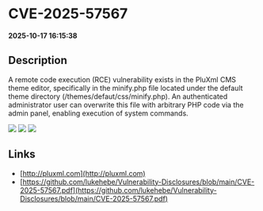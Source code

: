# CVE-2025-57567

**2025-10-17 16:15:38**

## Description
A remote code execution (RCE) vulnerability exists in the PluXml CMS theme editor, specifically in the minify.php file located under the default theme directory (/themes/defaut/css/minify.php). An authenticated administrator user can overwrite this file with arbitrary PHP code via the admin panel, enabling execution of system commands.

![](https://img.shields.io/static/v1?label=Score&message=9.1&color=red)
![](https://img.shields.io/static/v1?label=Severity&message=CRITICAL&color=red)
![](https://img.shields.io/static/v1?label=CWE&message=RCE&color=green)

## Links
- [http://pluxml.com](http://pluxml.com)
- [https://github.com/lukehebe/Vulnerability-Disclosures/blob/main/CVE-2025-57567.pdf](https://github.com/lukehebe/Vulnerability-Disclosures/blob/main/CVE-2025-57567.pdf)
